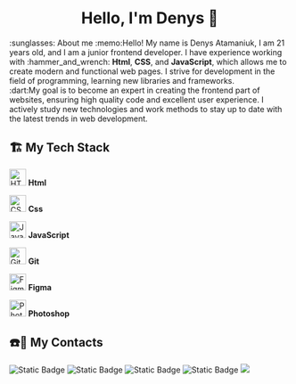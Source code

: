 <h1 align="center"> Hello, I'm Denys 👋 </h1>
:sunglasses: About me
:memo:Hello! My name is Denys Atamaniuk, I am 21 years old, and I am a junior frontend developer. I have experience working with :hammer_and_wrench: <b>Html</b>, <b>CSS</b>, and <b>JavaScript</b>, which allows me to create modern and functional web pages. I strive for development in the field of programming, learning new libraries and frameworks.<br> :dart:My goal is to become an expert in creating the frontend part of websites, ensuring high quality code and excellent user experience. I actively study new technologies and work methods to stay up to date with the latest trends in web development.

## :building_construction: My Tech Stack
<p align="left">
<a href="https://developer.mozilla.org/en-US/docs/Glossary/HTML5" target="_blank" rel="noreferrer"><img src="https://raw.githubusercontent.com/danielcranney/readme-generator/main/public/icons/skills/html5-colored.svg" width="30" height="30" alt="HTML5" /></a> <b>Html</b>
</p>
<p align="left">
<a href="https://www.w3.org/TR/CSS/#css" target="_blank" rel="noreferrer"><img src="https://raw.githubusercontent.com/danielcranney/readme-generator/main/public/icons/skills/css3-colored.svg" width="30" height="30" alt="CSS3" /></a> <b>Css</b>
</p>
<p align="left">
<a href="https://developer.mozilla.org/en-US/docs/Web/JavaScript" target="_blank" rel="noreferrer"><img src="https://raw.githubusercontent.com/danielcranney/readme-generator/main/public/icons/skills/javascript-colored.svg" width="30" height="30" alt="JavaScript" /></a> <b>JavaScript</b>
</p>
<p align="left">
<a href="https://git-scm.com/" target="_blank" rel="noreferrer"><img src="https://raw.githubusercontent.com/danielcranney/readme-generator/main/public/icons/skills/git-colored.svg" width="30" height="30" alt="Git" /></a> <b>Git</b>
</p>
<p align="left">
<a href="https://www.figma.com/" target="_blank" rel="noreferrer"><img src="https://raw.githubusercontent.com/danielcranney/readme-generator/main/public/icons/skills/figma-colored.svg" width="30" height="30" alt="Figma" /></a> <b>Figma</b>
</p>
<p align="left">
<a href="https://www.adobe.com/uk/products/photoshop.html" target="_blank" rel="noreferrer"><img src="https://raw.githubusercontent.com/danielcranney/readme-generator/main/public/icons/skills/photoshop-colored.svg" width="30" height="30" alt="Photoshop" /></a> <b>Photoshop</b>
</p>

## :telephone::email: My Contacts 
![Static Badge](https://img.shields.io/badge/Email-red?style=for-the-badge&logo=gmail&logoColor=fff&link=atamaniukdenysv%40gmail.com)
![Static Badge](https://img.shields.io/badge/Telegram-blue?style=for-the-badge&logo=telegram&logoColor=fff&link=https%3A%2F%2Ft.me%2FDeni4ka_1)
![Static Badge](https://img.shields.io/badge/Telegram-blue?logo=telegram&logoColor=fff&logoSize=amg&link=https%3A%2F%2Ft.me%2FDeni4ka_1)
![Static Badge](https://img.shields.io/badge/Telegram-blue?style=for-the-badge&logo=telegram&logoColor=fff&logoSize=amg&link=t.me%2FDeni4ka_1)
<a href="https://t.me/Deni4ka_1">
<img src="https://camo.githubusercontent.com/3be958ef8a563cbd7b42a040d6357cc16812ba730b640c10ff6ba78a6495f5a4/68747470733a2f2f696d672e736869656c64732e696f2f62616467652f54656c656772616d2d626c75653f7374796c653d666f722d7468652d6261646765266c6f676f3d74656c656772616d266c6f676f436f6c6f723d666666266c696e6b3d6874747073253341253246253246742e6d6525324644656e69346b615f31"></a>




